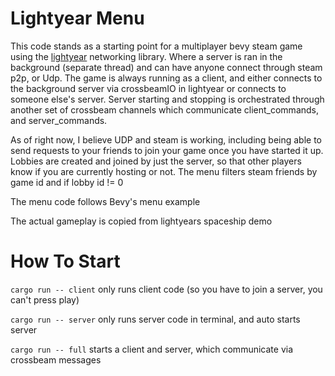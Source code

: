 # Lightyear Menu 

This code stands as a starting point for a multiplayer bevy steam game using the [lightyear](https://github.com/cBournhonesque/lightyear) networking library. Where a server is ran in the background (separate thread) and can have anyone connect through steam p2p, or Udp. The game is always running as a client, and either connects to the background server via crossbeamIO in lightyear or connects to someone else's server. Server starting and stopping is orchestrated through another set of crossbeam channels which communicate client_commands, and server_commands.

As of right now, I believe UDP and steam is working, including being able to send requests to your friends to join your game once you have started it up. Lobbies are created and joined by just the server, so that other players know if you are currently hosting or not. The menu filters steam friends by game id and if lobby id != 0

The menu code follows Bevy's menu example

The actual gameplay is copied from lightyears spaceship demo

# How To Start

```cargo run -- client``` 
only runs client code (so you have to join a server, you can't press play)

```cargo run -- server``` 
only runs server code in terminal, and auto starts server

```cargo run -- full``` 
starts a client and server, which communicate via crossbeam messages





